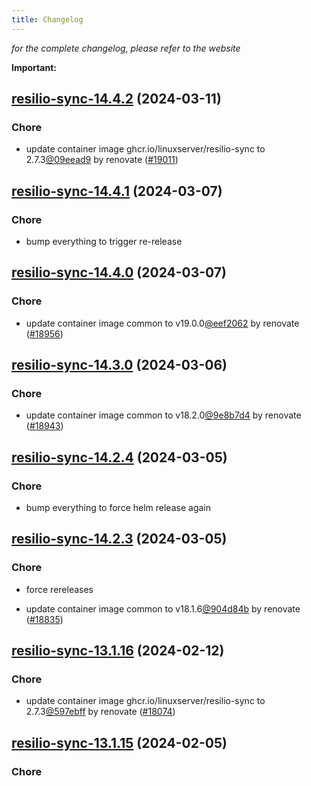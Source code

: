 ```yaml
---
title: Changelog
---
```



*for the complete changelog, please refer to the website*

**Important:**


## [resilio-sync-14.4.2](https://github.com/truecharts/charts/compare/resilio-sync-14.4.1...resilio-sync-14.4.2) (2024-03-11)

### Chore



- update container image ghcr.io/linuxserver/resilio-sync to 2.7.3[@09eead9](https://github.com/09eead9) by renovate ([#19011](https://github.com/truecharts/charts/issues/19011))


## [resilio-sync-14.4.1](https://github.com/truecharts/charts/compare/resilio-sync-14.4.0...resilio-sync-14.4.1) (2024-03-07)

### Chore



- bump everything to trigger re-release


## [resilio-sync-14.4.0](https://github.com/truecharts/charts/compare/resilio-sync-14.3.0...resilio-sync-14.4.0) (2024-03-07)

### Chore



- update container image common to v19.0.0[@eef2062](https://github.com/eef2062) by renovate ([#18956](https://github.com/truecharts/charts/issues/18956))


## [resilio-sync-14.3.0](https://github.com/truecharts/charts/compare/resilio-sync-14.2.4...resilio-sync-14.3.0) (2024-03-06)

### Chore



- update container image common to v18.2.0[@9e8b7d4](https://github.com/9e8b7d4) by renovate ([#18943](https://github.com/truecharts/charts/issues/18943))


## [resilio-sync-14.2.4](https://github.com/truecharts/charts/compare/resilio-sync-14.2.3...resilio-sync-14.2.4) (2024-03-05)

### Chore



- bump everything to force helm release again


## [resilio-sync-14.2.3](https://github.com/truecharts/charts/compare/resilio-sync-14.2.1...resilio-sync-14.2.3) (2024-03-05)

### Chore



- force rereleases

- update container image common to v18.1.6[@904d84b](https://github.com/904d84b) by renovate ([#18835](https://github.com/truecharts/charts/issues/18835))






















## [resilio-sync-13.1.16](https://github.com/truecharts/charts/compare/resilio-sync-13.1.15...resilio-sync-13.1.16) (2024-02-12)

### Chore



- update container image ghcr.io/linuxserver/resilio-sync to 2.7.3[@597ebff](https://github.com/597ebff) by renovate ([#18074](https://github.com/truecharts/charts/issues/18074))


## [resilio-sync-13.1.15](https://github.com/truecharts/charts/compare/resilio-sync-13.1.14...resilio-sync-13.1.15) (2024-02-05)

### Chore

